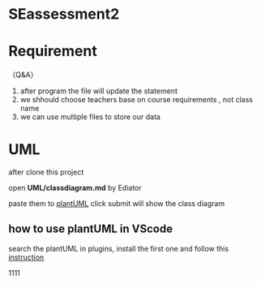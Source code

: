 # SEassessment2

# Requirement
（Q&A）
1. after program the file will update the statement
2. we shhould choose teachers base on course requirements , not class name
3. we can use multiple files to store our data

# UML
after clone this project

open **UML/classdiagram.md** by Ediator

paste them to [plantUML](https://www.plantuml.com/plantuml/umla/VL9FJ_im3BtlKrWz_NwW7RXps83Z16ZZFfd6wuBQP2GfKZNuxZXTmb9hsYr-_cE_bxVm0LtektPMj-Wzl9Bpri0HPdFmmMdJWC6EOgXD06m8_X8D6KKERk7BQWMUmZQM_ljV8jW8uDHqnWwEvtBuCqiNB5MdZUOL6Ao38wzREeV3YY5UZBkTpwser7P4hapRn7oS8kPY6PqfTVWnXW_MjeG6EAzDJ9IKojOfEMvFK9OeWQ8kZxro-EfbC-NUsil4yvVjj4dezdsGInMr5EYYMYVGdtQdMVVVSobOaKcYyeLGtLLmmqZLeHcgL9GfFDhUUNh2GCnaj8_28RqwQy8-lGV2YOkuIiWQYwTGx95450Og9NmZhFUiyfe-U-teUFxcCVySVJqlhkGiki0l0PDH2OpNrdZ0MWScaZKP1IoFo-E5zVDu0O_Z9PYto0do_wHfrj8qhZHDc2eYxIFpR2J9fJ2JA1PdoNGocFWJQQ12TUOYix9PnboQBRWWe_gk_GK0) click submit will show the class diagram
## how to use plantUML in VScode
search the plantUML in plugins, install the first one
and follow this [instruction](https://marketplace.visualstudio.com/items?itemName=jebbs.plantuml)

1111
